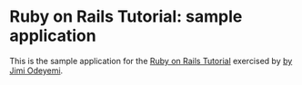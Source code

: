 # Ruby on Rails Tutorial: sample application

This is the sample application for the [Ruby on Rails Tutorial](http://railstutorial.org/) exercised by [by Jimi Odeyemi](http://michealhartl.com).